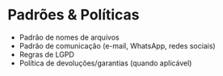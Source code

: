 # Padrões & Políticas

- Padrão de nomes de arquivos
- Padrão de comunicação (e-mail, WhatsApp, redes sociais)
- Regras de LGPD
- Política de devoluções/garantias (quando aplicável)
